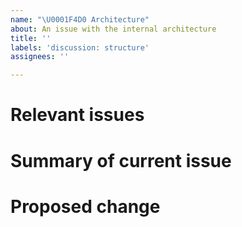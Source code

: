 ```yaml
---
name: "\U0001F4D0 Architecture"
about: An issue with the internal architecture
title: ''
labels: 'discussion: structure'
assignees: ''

---
```


# Relevant issues

# Summary of current issue

# Proposed change

